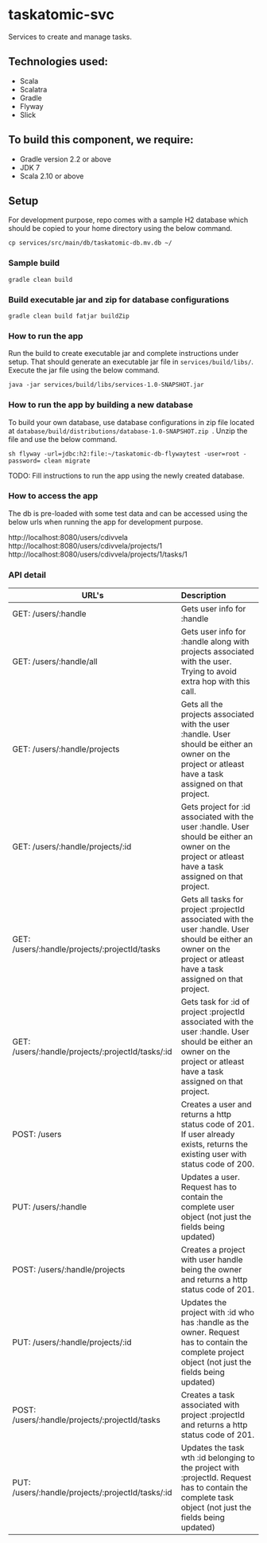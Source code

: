 taskatomic-svc
==============

Services to create and manage tasks.


## Technologies used:

*   Scala
*   Scalatra
*   Gradle
*   Flyway
*   Slick


## To build this component, we require:

*   Gradle version 2.2 or above
*   JDK 7
*   Scala 2.10 or above

## Setup

For development purpose, repo comes with a sample H2 database which should be copied to your home directory using the below command. 

```
cp services/src/main/db/taskatomic-db.mv.db ~/ 
```

### Sample build

```
gradle clean build
```

### Build executable jar and zip for database configurations

```
gradle clean build fatjar buildZip
```

### How to run the app

Run the build to create executable jar and complete instructions under setup. That should generate an executable jar file in ```services/build/libs/```. Execute the jar file using the below command.
 
```
java -jar services/build/libs/services-1.0-SNAPSHOT.jar  
```

### How to run the app by building a new database

To build your own database, use database configurations in zip file located at ```database/build/distributions/database-1.0-SNAPSHOT.zip ```. Unzip the file and use the below command.  

```
sh flyway -url=jdbc:h2:file:~/taskatomic-db-flywaytest -user=root -password= clean migrate
```

TODO: Fill instructions to run the app using the newly created database.

### How to access the app

The db is pre-loaded with some test data and can be accessed using the below urls when running the app for development purpose.

http://localhost:8080/users/cdivvela   
http://localhost:8080/users/cdivvela/projects/1   
http://localhost:8080/users/cdivvela/projects/1/tasks/1
  
### API detail  

| URL's                                               | Description
| ----------------------------------------------------|:---------------------------------------------------------------------
| GET: /users/:handle                                 | Gets user info for :handle   
| GET: /users/:handle/all                             | Gets user info for :handle along with projects associated with the user. Trying to avoid extra hop with this call.  
| GET: /users/:handle/projects                        | Gets all the projects associated with the user :handle. User should be either an owner on the project or atleast have a task assigned on that project.
| GET: /users/:handle/projects/:id                    | Gets project for :id associated with the user :handle. User should be either an owner on the project or atleast have a task assigned on that project.
| GET: /users/:handle/projects/:projectId/tasks       | Gets all tasks for project :projectId associated with the user :handle. User should be either an owner on the project or atleast have a task assigned on that project.
| GET: /users/:handle/projects/:projectId/tasks/:id   | Gets task for :id of project :projectId associated with the user :handle. User should be either an owner on the project or atleast have a task assigned on that project.
| POST: /users                                        | Creates a user and returns a http status code of 201. If user already exists, returns the existing user with status code of 200.
| PUT: /users/:handle                                 | Updates a user. Request has to contain the complete user object (not just the fields being updated)
| POST: /users/:handle/projects                       | Creates a project with user handle being the owner and returns a http status code of 201.
| PUT: /users/:handle/projects/:id                    | Updates the project with :id who has :handle as the owner. Request has to contain the complete project object (not just the fields being updated)
| POST: /users/:handle/projects/:projectId/tasks      | Creates a task associated with project :projectId and returns a http status code of 201.
| PUT: /users/:handle/projects/:projectId/tasks/:id   | Updates the task wth :id belonging to the project with :projectId. Request has to contain the complete task object (not just the fields being updated)